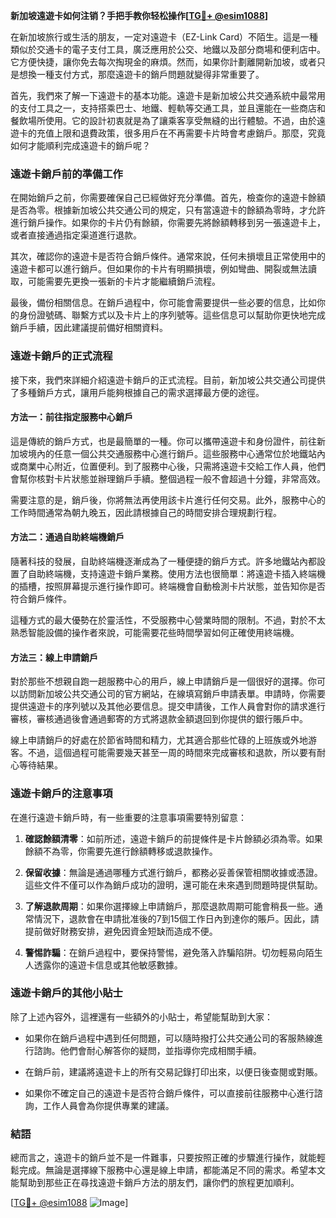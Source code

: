 **新加坡遠遊卡如何注销？手把手教你轻松操作[[TG💪+ @esim1088](https://t.me/s/esim1088)]**

在新加坡旅行或生活的朋友，一定对遠遊卡（EZ-Link Card）不陌生。這是一種類似於交通卡的電子支付工具，廣泛應用於公交、地鐵以及部分商場和便利店中。它方便快捷，讓你免去每次掏現金的麻煩。然而，如果你計劃離開新加坡，或者只是想換一種支付方式，那麼遠遊卡的銷戶問題就變得非常重要了。

首先，我們來了解一下遠遊卡的基本功能。遠遊卡是新加坡公共交通系統中最常用的支付工具之一，支持搭乘巴士、地鐵、輕軌等交通工具，並且還能在一些商店和餐飲場所使用。它的設計初衷就是為了讓乘客享受無縫的出行體驗。不過，由於遠遊卡的充值上限和退費政策，很多用戶在不再需要卡片時會考慮銷戶。那麼，究竟如何才能順利完成遠遊卡的銷戶呢？

### 遠遊卡銷戶前的準備工作

在開始銷戶之前，你需要確保自己已經做好充分準備。首先，檢查你的遠遊卡餘額是否為零。根據新加坡公共交通公司的規定，只有當遠遊卡的餘額為零時，才允許進行銷戶操作。如果你的卡片仍有餘額，你需要先將餘額轉移到另一張遠遊卡上，或者直接通過指定渠道進行退款。

其次，確認你的遠遊卡是否符合銷戶條件。通常來說，任何未損壞且正常使用中的遠遊卡都可以進行銷戶。但如果你的卡片有明顯損壞，例如彎曲、開裂或無法讀取，可能需要先更換一張新的卡片才能繼續銷戶流程。

最後，備份相關信息。在銷戶過程中，你可能會需要提供一些必要的信息，比如你的身份證號碼、聯繫方式以及卡片上的序列號等。這些信息可以幫助你更快地完成銷戶手續，因此建議提前備好相關資料。

### 遠遊卡銷戶的正式流程

接下來，我們來詳細介紹遠遊卡銷戶的正式流程。目前，新加坡公共交通公司提供了多種銷戶方式，讓用戶能夠根據自己的需求選擇最方便的途徑。

#### 方法一：前往指定服務中心銷戶

這是傳統的銷戶方式，也是最簡單的一種。你可以攜帶遠遊卡和身份證件，前往新加坡境內的任意一個公共交通服務中心進行銷戶。這些服務中心通常位於地鐵站內或商業中心附近，位置便利。到了服務中心後，只需將遠遊卡交給工作人員，他們會幫你核對卡片狀態並辦理銷戶手續。整個過程一般不會超過十分鐘，非常高效。

需要注意的是，銷戶後，你將無法再使用該卡片進行任何交易。此外，服務中心的工作時間通常為朝九晚五，因此請根據自己的時間安排合理規劃行程。

#### 方法二：通過自助終端機銷戶

隨著科技的發展，自助終端機逐漸成為了一種便捷的銷戶方式。許多地鐵站內都設置了自助終端機，支持遠遊卡銷戶業務。使用方法也很簡單：將遠遊卡插入終端機的插槽，按照屏幕提示進行操作即可。終端機會自動檢測卡片狀態，並告知你是否符合銷戶條件。

這種方式的最大優勢在於靈活性，不受服務中心營業時間的限制。不過，對於不太熟悉智能設備的操作者來說，可能需要花些時間學習如何正確使用終端機。

#### 方法三：線上申請銷戶

對於那些不想親自跑一趟服務中心的用戶，線上申請銷戶是一個很好的選擇。你可以訪問新加坡公共交通公司的官方網站，在線填寫銷戶申請表單。申請時，你需要提供遠遊卡的序列號以及其他必要信息。提交申請後，工作人員會對你的請求進行審核，審核通過後會通過郵寄的方式將退款金額退回到你提供的銀行賬戶中。

線上申請銷戶的好處在於節省時間和精力，尤其適合那些忙碌的上班族或外地游客。不過，這個過程可能需要幾天甚至一周的時間來完成審核和退款，所以要有耐心等待結果。

### 遠遊卡銷戶的注意事項

在進行遠遊卡銷戶時，有一些重要的注意事項需要特別留意：

1. **確認餘額清零**：如前所述，遠遊卡銷戶的前提條件是卡片餘額必須為零。如果餘額不為零，你需要先進行餘額轉移或退款操作。

2. **保留收據**：無論是通過哪種方式進行銷戶，都務必妥善保管相關收據或憑證。這些文件不僅可以作為銷戶成功的證明，還可能在未來遇到問題時提供幫助。

3. **了解退款周期**：如果你選擇線上申請銷戶，那麼退款周期可能會稍長一些。通常情況下，退款會在申請批准後的7到15個工作日內到達你的賬戶。因此，請提前做好財務安排，避免因資金短缺而造成不便。

4. **警惕詐騙**：在銷戶過程中，要保持警惕，避免落入詐騙陷阱。切勿輕易向陌生人透露你的遠遊卡信息或其他敏感數據。

### 遠遊卡銷戶的其他小貼士

除了上述內容外，這裡還有一些額外的小貼士，希望能幫助到大家：

- 如果你在銷戶過程中遇到任何問題，可以隨時撥打公共交通公司的客服熱線進行諮詢。他們會耐心解答你的疑問，並指導你完成相關手續。
  
- 在銷戶前，建議將遠遊卡上的所有交易記錄打印出來，以便日後查閱或對賬。

- 如果你不確定自己的遠遊卡是否符合銷戶條件，可以直接前往服務中心進行諮詢，工作人員會為你提供專業的建議。

### 結語

總而言之，遠遊卡的銷戶並不是一件難事，只要按照正確的步驟進行操作，就能輕鬆完成。無論是選擇線下服務中心還是線上申請，都能滿足不同的需求。希望本文能幫助到那些正在尋找遠遊卡銷戶方法的朋友們，讓你們的旅程更加順利。

[[TG💪+ @esim1088](https://t.me/s/esim1088) ![Image](https://i.postimg.cc/4NQfJmqS/Snipaste-2025-05-13-00-14-12.png)]